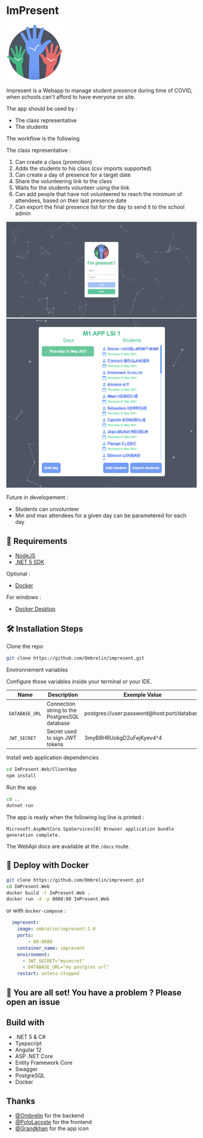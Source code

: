 # ImPresent

<img src="ImPresent.Web/ClientApp/src/assets/impresent_logo.png" width="30%">

<br>

Impresent is a Webapp to manage student presence during time of COVID, when schools can't afford to have everyone on site.

The app should be used by : 

- The class representative
- The students

The workflow is the following

The class representative :

1. Can create a class (promotion)
2. Adds the students to his class (csv imports supported)
3. Can create a day of presence for a target date
4. Share the volunteering link to the class
5. Waits for the students volunteer using the link
6. Can add people that have not volunteered to reach the minimum of attendees, based on their last presence date
7. Can export the final presence list for the day to send it to the school admin

![Login](screenshots/login.png)
![Promotion](screenshots/promotion.png)

Future in developement : 

- Students can unvolunteer
- Min and max attendees for a given day can be parametered for each day

## 🚧 Requirements

- [NodeJS](https://nodejs.org)
- [.NET 5 SDK](https://dotnet.microsoft.com/download/dotnet/5.0)

Optional :

- [Docker](https://www.docker.com)

For windows : 
- [Docker Desktop](https://www.docker.com/products/docker-desktop)

## 🛠️ Installation Steps

Clone the repo

```sh
git clone https://github.com/Ombrelin/impresent.git
```

Environnement variables

Configure those variables inside your terminal or your IDE.

| Name | Description | Exemple Value |
| ---- | ----------- | ------------- |
| `DATABASE_URL` | Connection string to the PostgresSQL database | postgres://user:password@host:port/database |
| `JWT_SECRET` | Secret used to sign JWT tokens | 3myB8HRUokgD2uFejKyev4^4 |

Install web application dependencies

```bash
cd ImPresent.Web/ClientApp
npm install
```

Run the app

```bash
cd ..
dotnet run
```

The app is ready when the following log line is printed : 

```
Microsoft.AspNetCore.SpaServices[0] Browser application bundle generation complete.
```

The WebApi docs are available at the `/docs` route.

## 🐳 Deploy with Docker

```bash
git clone https://github.com/Ombrelin/impresent.git
cd ImPresent.Web
docker build -t ImPresent.Web .
docker run -d -p 8080:80 ImPresent.Web
```

or with `docker-compose` :

```yml
  impresent:
    image: ombrelin/impresent:1.0
    ports:
        - 80:8080
    container_name: impresent
    environment:
      - JWT_SECRET="mysecret"
      - DATABASE_URL="my postgres url"
    restart: unless-stopped
```

## 🌟 You are all set! You have a problem ? Please open an issue

## Build with

- .NET 5 & C#
- Tyepscript
- Angular 12
- ASP .NET Core
- Entity Framework Core
- Swagger
- PostgreSQL
- Docker

## Thanks

- [@Ombrelin](https://github.com/Ombrelin) for the backend
- [@PoloLacoste](https://github.com/PoloLacoste) for the frontend
- [@Grandkhan](https://github.com/Grandkhan) for the app icon
